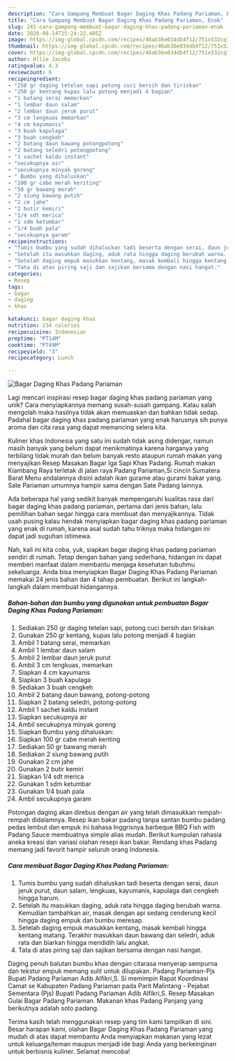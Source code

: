 ```yaml
---
description: "Cara Gampang Membuat Bagar Daging Khas Padang Pariaman, Enak"
title: "Cara Gampang Membuat Bagar Daging Khas Padang Pariaman, Enak"
slug: 241-cara-gampang-membuat-bagar-daging-khas-padang-pariaman-enak
date: 2020-08-14T15:24:22.405Z
image: https://img-global.cpcdn.com/recipes/46ab36e034db4f12/751x532cq70/bagar-daging-khas-padang-pariaman-foto-resep-utama.jpg
thumbnail: https://img-global.cpcdn.com/recipes/46ab36e034db4f12/751x532cq70/bagar-daging-khas-padang-pariaman-foto-resep-utama.jpg
cover: https://img-global.cpcdn.com/recipes/46ab36e034db4f12/751x532cq70/bagar-daging-khas-padang-pariaman-foto-resep-utama.jpg
author: Ollie Jacobs
ratingvalue: 4.3
reviewcount: 6
recipeingredient:
- "250 gr daging tetelan sapi potong cuci bersih dan tiriskan"
- "250 gr kentang kupas lalu potong menjadi 4 bagian"
- "1 batang serai memarkan"
- "1 lembar daun salam"
- "2 lembar daun jeruk purut"
- "3 cm lengkuas memarkan"
- "4 cm kayumanis"
- "3 buah kapulaga"
- "3 buah cengkeh"
- "2 batang daun bawang potongpotong"
- "2 batang seledri potongpotong"
- "1 sachet kaldu instant"
- "secukupnya air"
- "secukupnya minyak goreng"
- " Bumbu yang dihaluskan"
- "100 gr cabe merah keriting"
- "50 gr bawang merah"
- "2 siung bawang putih"
- "2 cm jahe"
- "2 butir kemiri"
- "1/4 sdt merica"
- "1 sdm ketumbar"
- "1/4 buah pala"
- "secukupnya garam"
recipeinstructions:
- "Tumis bumbu yang sudah dihaluskan tadi beserta dengan serai, daun jeruk purut, daun salam, lengkuas, kayumanis, kapulaga dan cengkeh hingga harum."
- "Setelah itu masukkan daging, aduk rata hingga daging berubah warna. Kemudian tambahkan air, masak dengan api sedang cenderung kecil hingga daging empuk dan bumbu meresap."
- "Setelah daging empuk masukkan kentang, masak kembali hingga kentang matang. Terakhir masukkan daun bawang dan seledri, aduk rata dan biarkan hingga mendidih lalu angkat."
- "Tata di atas piring saji dan sajikan bersama dengan nasi hangat."
categories:
- Resep
tags:
- bagar
- daging
- khas

katakunci: bagar daging khas 
nutrition: 234 calories
recipecuisine: Indonesian
preptime: "PT14M"
cooktime: "PT49M"
recipeyield: "3"
recipecategory: Lunch

---
```



![Bagar Daging Khas Padang Pariaman](https://img-global.cpcdn.com/recipes/46ab36e034db4f12/751x532cq70/bagar-daging-khas-padang-pariaman-foto-resep-utama.jpg)

Lagi mencari inspirasi resep bagar daging khas padang pariaman yang unik? Cara menyiapkannya memang susah-susah gampang. Kalau salah mengolah maka hasilnya tidak akan memuaskan dan bahkan tidak sedap. Padahal bagar daging khas padang pariaman yang enak harusnya sih punya aroma dan cita rasa yang dapat memancing selera kita.

Kuliner khas Indonesia yang satu ini sudah tidak asing didengar, namun masih banyak yang belum dapat menikmatinya karena harganya yang terbilang tidak murah dan belum banyak resto ataupun rumah makan yang menyajikan Resep Masakan Bagar Iga Sapi Khas Padang. Rumah makan Kiambang Raya terletak di jalan raya Padang Pariaman,Si cincin Sumatera Barat Menu andalannya disini adalah ikan gurame atau gurami bakar yang. Sate Pariaman umumnya hampir sama dengan Sate Padang lainnya.

Ada beberapa hal yang sedikit banyak mempengaruhi kualitas rasa dari bagar daging khas padang pariaman, pertama dari jenis bahan, lalu pemilihan bahan segar hingga cara membuat dan menyajikannya. Tidak usah pusing kalau hendak menyiapkan bagar daging khas padang pariaman yang enak di rumah, karena asal sudah tahu triknya maka hidangan ini dapat jadi suguhan istimewa.


Nah, kali ini kita coba, yuk, siapkan bagar daging khas padang pariaman sendiri di rumah. Tetap dengan bahan yang sederhana, hidangan ini dapat memberi manfaat dalam membantu menjaga kesehatan tubuhmu sekeluarga. Anda bisa menyiapkan Bagar Daging Khas Padang Pariaman memakai 24 jenis bahan dan 4 tahap pembuatan. Berikut ini langkah-langkah dalam membuat hidangannya.

<!--inarticleads1-->

##### Bahan-bahan dan bumbu yang digunakan untuk pembuatan Bagar Daging Khas Padang Pariaman:

1. Sediakan 250 gr daging tetelan sapi, potong cuci bersih dan tiriskan
1. Gunakan 250 gr kentang, kupas lalu potong menjadi 4 bagian
1. Ambil 1 batang serai, memarkan
1. Ambil 1 lembar daun salam
1. Ambil 2 lembar daun jeruk purut
1. Ambil 3 cm lengkuas, memarkan
1. Siapkan 4 cm kayumanis
1. Siapkan 3 buah kapulaga
1. Sediakan 3 buah cengkeh
1. Ambil 2 batang daun bawang, potong-potong
1. Siapkan 2 batang seledri, potong-potong
1. Ambil 1 sachet kaldu instant
1. Siapkan secukupnya air
1. Ambil secukupnya minyak goreng
1. Siapkan  Bumbu yang dihaluskan:
1. Siapkan 100 gr cabe merah keriting
1. Sediakan 50 gr bawang merah
1. Sediakan 2 siung bawang putih
1. Gunakan 2 cm jahe
1. Gunakan 2 butir kemiri
1. Siapkan 1/4 sdt merica
1. Gunakan 1 sdm ketumbar
1. Gunakan 1/4 buah pala
1. Ambil secukupnya garam


Potongan daging akan direbus dengan air yang telah dimasukkan rempah-rempah didalamnya. Resep ikan bakar padang tanpa santan bumbu padang pedas lembut dan empuk ini bahasa Inggrisnya barbeque BBQ Fish with Padang Sauce membuatnya simple alias mudah. Berikut kumpulan rahasia aneka kreasi dan variasi olahan resepi ikan bakar. Rendang khas Padang memang jadi favorit hampir seluruh orang Indonesia. 

<!--inarticleads2-->

##### Cara membuat Bagar Daging Khas Padang Pariaman:

1. Tumis bumbu yang sudah dihaluskan tadi beserta dengan serai, daun jeruk purut, daun salam, lengkuas, kayumanis, kapulaga dan cengkeh hingga harum.
1. Setelah itu masukkan daging, aduk rata hingga daging berubah warna. Kemudian tambahkan air, masak dengan api sedang cenderung kecil hingga daging empuk dan bumbu meresap.
1. Setelah daging empuk masukkan kentang, masak kembali hingga kentang matang. Terakhir masukkan daun bawang dan seledri, aduk rata dan biarkan hingga mendidih lalu angkat.
1. Tata di atas piring saji dan sajikan bersama dengan nasi hangat.


Daging penuh balutan bumbu khas dengan citarasa menyerap sempurna dan tekstur empuk memang sulit untuk dilupakan. Padang Pariaman-Pjs Bupati Padang Pariaman Adib Alfikri,S. Si memimpin Rapat Koordinasi Camat se Kabupaten Padang Pariaman pada Parit Malintang - Pejabat Sementara (Pjs) Bupati Padang Pariaman Adib Alfikri,S. Resep Masakan Gulai Bagar Padang Pariaman. Makanan khas Padang Panjang yang berikutnya adalah soto padang. 

Terima kasih telah menggunakan resep yang tim kami tampilkan di sini. Besar harapan kami, olahan Bagar Daging Khas Padang Pariaman yang mudah di atas dapat membantu Anda menyiapkan makanan yang lezat untuk keluarga/teman maupun menjadi ide bagi Anda yang berkeinginan untuk berbisnis kuliner. Selamat mencoba!
